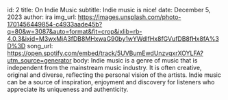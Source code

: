 id: 2
title: On Indie Music
subtitle: Indie music is nice!
date: December 5, 2023
author: ira
img_url: https://images.unsplash.com/photo-1701456449854-c4933aade45b?q=80&w=3087&auto=format&fit=crop&ixlib=rb-4.0.3&ixid=M3wxMjA3fDB8MHxwaG90by1wYWdlfHx8fGVufDB8fHx8fA%3D%3D
song_url: https://open.spotify.com/embed/track/5UVBumEwdUnzvqxrXOYLFA?utm_source=generator
body: Indie music is a genre of music that is independent from the mainstream music industry. It is often creative, original and diverse, reflecting the personal vision of the artists. Indie music can be a source of inspiration, enjoyment and discovery for listeners who appreciate its uniqueness and authenticity.

